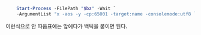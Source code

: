 ```powershell
    Start-Process -FilePath "$bz" -Wait `
    -ArgumentList "x -aos -y -cp:65001 -target:name -consolemode:utf8 `"$archive`""
```
이런식으로 안 따옴표에는 앞에다가 백틱을 붙이면 된다.